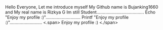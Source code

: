 Hello Everyone, Let me introduce myself 
My Github name is Bujanking1660 and My real name is Rizkya G
Im still Student......................................
Echo "Enjoy my profile :)"............................
Printf "Enjoy my profile :)"..........................
<.span> Enjoy my profile :) <./span>

